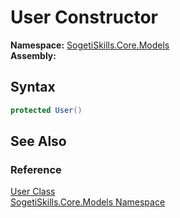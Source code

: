 User Constructor
================

**Namespace:** [SogetiSkills.Core.Models][1]  
**Assembly:**

Syntax
------

```csharp
protected User()
```


See Also
--------

### Reference
[User Class][2]  
[SogetiSkills.Core.Models Namespace][1]  

[1]: ../README.md
[2]: README.md